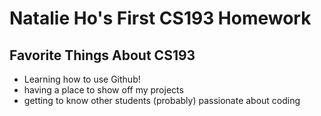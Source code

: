 # Natalie Ho's First CS193 Homework
## Favorite Things About CS193
- Learning how to use Github!
- having a place to show off my projects
- getting to know other students (probably) passionate about coding
  
